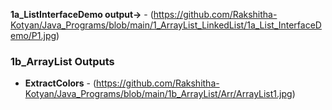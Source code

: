 **1a_ListInterfaceDemo output->** - (https://github.com/Rakshitha-Kotyan/Java_Programs/blob/main/1_ArrayList_LinkedList/1a_List_InterfaceDemo/P1.jpg)
### 1b_ArrayList Outputs
- **ExtractColors** - (https://github.com/Rakshitha-Kotyan/Java_Programs/blob/main/1b_ArrayList/Arr/ArrayList1.jpg)

